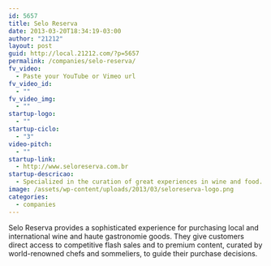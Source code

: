 ```yaml
---
id: 5657
title: Selo Reserva
date: 2013-03-20T18:34:19-03:00
author: "21212"
layout: post
guid: http://local.21212.com/?p=5657
permalink: /companies/selo-reserva/
fv_video:
  - Paste your YouTube or Vimeo url
fv_video_id:
  - ""
fv_video_img:
  - ""
startup-logo:
  - ""
startup-ciclo:
  - "3"
video-pitch:
  - ""
startup-link:
  - http://www.seloreserva.com.br
startup-descricao:
  - Specialized in the curation of great experiences in wine and food.
image: /assets/wp-content/uploads/2013/03/seloreserva-logo.png
categories:
  - companies
---
```

Selo Reserva provides a sophisticated experience for purchasing local and international wine and haute gastronomie goods. They give customers direct access to competitive flash sales and to premium content, curated by world-renowned chefs and sommeliers, to guide their purchase decisions.
